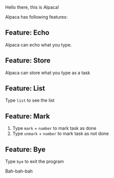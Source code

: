 Hello there, this is Alpaca! 
  
Alpaca has following features:

## Feature: Echo

Alpaca can echo what you type.

## Feature: Store

Alpaca can store what you type as a task

## Feature: List

Type `list` to see the list

## Feature: Mark

1. Type `mark` + `number` to mark task as done
2. Type `unmark` + `number` to mark task as not done

## Feature: Bye

Type `bye` to exit the program

Bah-bah-bah

                                              
                                              
